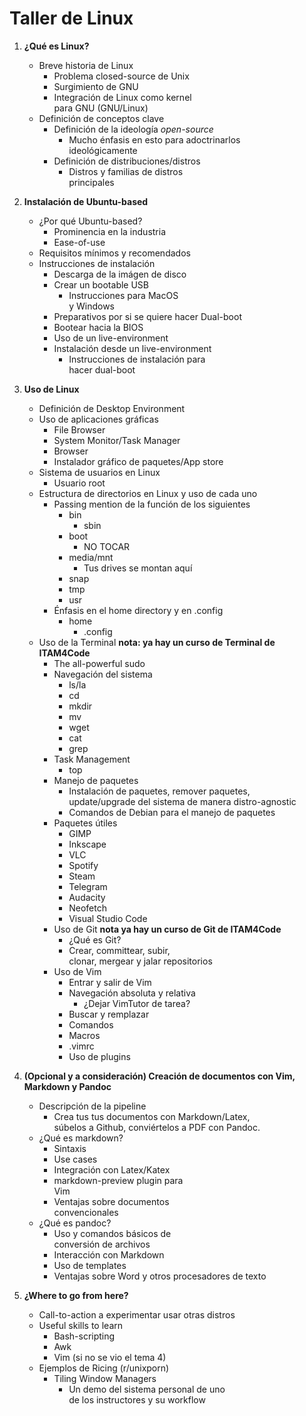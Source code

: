 # Taller de Linux

1. **¿Qué es Linux?**
	- Breve historia de Linux
		- Problema closed-source de Unix
		- Surgimiento de GNU
		- Integración de Linux como kernel  
		para GNU (GNU/Linux)
	- Definición de conceptos clave
		- Definición de la ideología *open-source*
			- Mucho énfasis en esto para adoctrinarlos  
			ideológicamente
		- Definición de distribuciones/distros
			- Distros y familias de distros  
			principales

2. **Instalación de Ubuntu-based**
	- ¿Por qué Ubuntu-based?
		- Prominencia en la industria
		- Ease-of-use
	- Requisitos mínimos y recomendados
	- Instrucciones de instalación
		- Descarga de la imágen de disco
		- Crear un bootable USB
			- Instrucciones para MacOS  
			y Windows
		- Preparativos por si se quiere hacer Dual-boot
		- Bootear hacia la BIOS
		- Uso de un live-environment
		- Instalación desde un live-environment
			- Instrucciones de instalación para  
			hacer dual-boot
3. **Uso de Linux**
	- Definición de Desktop Environment
	- Uso de aplicaciones gráficas
		- File Browser
		- System Monitor/Task Manager
		- Browser
		- Instalador gráfico de paquetes/App store
	- Sistema de usuarios en Linux
		- Usuario root
	- Estructura de directorios en Linux y uso de cada uno
		- Passing mention de la función de los siguientes
			- bin
				- sbin
			- boot
				- NO TOCAR
			- media/mnt
				- Tus drives se montan aquí
			- snap
			- tmp
			- usr
		- Énfasis en el home directory y en .config
			- home
				- .config
	- Uso de la Terminal **nota: ya hay un curso de Terminal de ITAM4Code**
		- The all-powerful sudo
		- Navegación del sistema
			- ls/la
			- cd
			- mkdir
			- mv
			- wget
			- cat
			- grep
		- Task Management
			- top
		- Manejo de paquetes
			- Instalación de paquetes, remover paquetes,  
			update/upgrade del sistema de manera distro-agnostic
			- Comandos de Debian para el manejo de paquetes
		- Paquetes útiles
			- GIMP
			- Inkscape
			- VLC
			- Spotify
			- Steam
			- Telegram
			- Audacity
			- Neofetch
			- Visual Studio Code
		- Uso de Git **nota ya hay un curso de Git de ITAM4Code**
			- ¿Qué es Git?
			- Crear, committear, subir,  
			clonar, mergear y jalar repositorios
		- Uso de Vim
			- Entrar y salir de Vim
			- Navegación absoluta y relativa
				- ¿Dejar VimTutor de tarea?
			- Buscar y remplazar
			- Comandos
			- Macros
			- .vimrc
			- Uso de plugins 

4. **(Opcional y a consideración) Creación de documentos con Vim, Markdown y Pandoc** 
	- Descripción de la pipeline
		- Crea tus tus documentos con Markdown/Latex,  
		súbelos a Github, conviértelos a PDF con Pandoc.
	- ¿Qué es markdown?
		- Sintaxis
		- Use cases
		- Integración con Latex/Katex
		- markdown-preview plugin para  
		Vim
		- Ventajas sobre documentos  
		convencionales
	- ¿Qué es pandoc?
		- Uso y comandos básicos de  
		conversión de archivos
		- Interacción con Markdown
		- Uso de templates
		- Ventajas sobre Word y otros
		procesadores de texto

5. **¿Where to go from here?**
	- Call-to-action a experimentar usar otras distros
	- Useful skills to learn
		- Bash-scripting
		- Awk
		- Vim (si no se vio el tema 4)
	- Ejemplos de Ricing (r/unixporn)
		- Tiling Window Managers
			- Un demo del sistema personal de uno  
			de los instructores y su workflow
